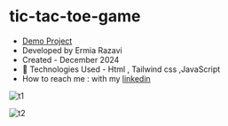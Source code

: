 # tic-tac-toe-game

- [Demo Project](https://ermiarzv.github.io/tic-tac-toe-game/)
- Developed by Ermia Razavi
- Created - December 2024
- 🤖 Technologies Used - Html , Tailwind css ,JavaScript
- How to reach me : with my
[linkedin](https://www.linkedin.com/in/ermia-razavi-a611312a3/)

![t1](https://github.com/user-attachments/assets/877bafb4-a69b-45e9-b803-a4918de91dd3)

![t2](https://github.com/user-attachments/assets/e8ea84bb-50a7-4c65-bfb4-715685d1bacf)
